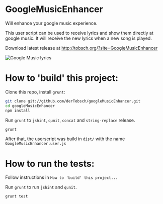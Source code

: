 GoogleMusicEnhancer
===================

Will enhance your google music experience.

This user script can be used to receive lyrics and show them directly at google music.
It will receive the new lyrics when a new song is played.

Download latest release at
http://tobsch.org/?site=GoogleMusicEnhancer

![Google Music lyrics](http://tobsch.org/img/GoogleMusicEnhancer/927cf659a1ef.png)


How to 'build' this project:
====================================================
Clone this repo, install `grunt`:

```sh
git clone git://github.com/derTobsch/googleMusicEnhancer.git
cd googleMusicEnhancer
npm install
```

Run `grunt` to `jshint`, `qunit`,  `concat` and `string-replace` release.

```sh
grunt
```

After that, the userscript was build in `dist/` with the name `GoogleMusicEnhancer.user.js`


How to run the tests:
====================================================
Follow instructions in `How to 'build' this project...`

Run `grunt` to run `jshint` and `qunit`.

```sh
grunt test
```
